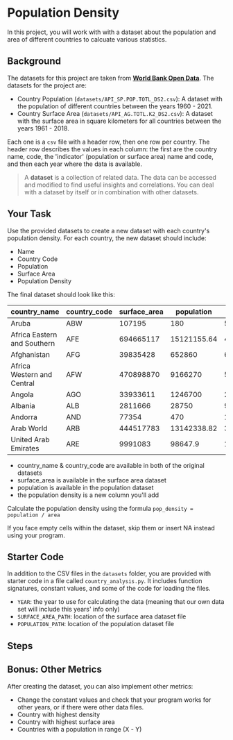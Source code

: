 # Population Density

In this project, you will work with with a dataset about the population and
area of different countries to calcuate various statistics. 

## Background

The datasets for this project are taken from 
[**World Bank Open Data**](https://data.worldbank.org/). The datasets for the 
project are:

- Country Population (`datasets/API_SP.POP.TOTL_DS2.csv`): A dataset with the population of different countries between the years 1960 - 2021.
- Country Surface Area (`datasets/API_AG.TOTL.K2_DS2.csv`): A dataset with the surface area in square kilometers for all countries  between the years 1961 - 2018.

Each one is a `csv` file with a header row, then one row per country. The header
row describes the values in each column: the first are the country name, code,
the 'indicator' (population or surface area) name and code, and then each year
where the data is available.

> A **dataset** is a collection of related data. The data can be accessed and modified 
> to find useful insights and correlations. You can deal with a dataset by itself
> or in combination with other datasets.

## Your Task

Use the provided datasets to create a new dataset with each country's population 
density. For each country, the new dataset should include:

- Name
- Country Code
- Population
- Surface Area
- Population Density 

The final dataset should look like this:

|country_name |country_code| surface_area | population | density |
|-----|------------------------------|-------------|------------------|---------------|
Aruba|	ABW	|107195	|180	|595.5277778
Africa Eastern and Southern|	AFE|	694665117|	15121155.64|	45.93994887|
Afghanistan|	AFG|	39835428|	652860|	61.01679993|
Africa Western and Central |	AFW|	470898870|	9166270|	51.37300887|
Angola|	AGO|	33933611|	1246700|	27.21874629|
Albania|	ALB|	2811666|	28750|	97.79707826|
Andorra|	AND|	77354|	470|	164.5829787|
Arab World|	ARB|	444517783|	13142338.82|	33.82333914|
United Arab Emirates|	ARE|	9991083|	98647.9|	101.2802401|

- country_name & country_code are available in both of the original datasets
- surface_area is available in the surface area dataset
- population is available in the population dataset
- the population density is a new column you'll add

Calculate the population density using the formula `pop_density = population / area`

If you face empty cells within the dataset, skip them or insert NA instead using your program.

## Starter Code

In addition to the CSV files in the `datasets` folder, you are provided with
starter code in a file called `country_analysis.py`. It includes function 
signatures, constant values, and some of the code for loading the files.

- `YEAR`: the year to use for calculating the data (meaning that our own data set will include this years' info only)
- `SURFACE_AREA_PATH`: location of the surface area dataset file
- `POPULATION_PATH`: location of the population dataset file


## Steps



## Bonus: Other Metrics

After creating the dataset, you can also implement other metrics:

- Change the constant values and check that your program works for other years,
    or if there were other data files. 
- Country with highest density
- Country with highest surface area
- Countries with a population in range (X - Y)


